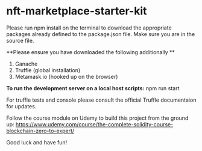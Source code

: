 # nft-marketplace-starter-kit
Please run npm install on the terminal to download the appropriate packages already defined to the package.json file. 
Make sure you are in the source file. 

**Please ensure you have downloaded the following additionally **

1. Ganache
2. Truffle (global installation)
3. Metamask.io (hooked up on the browser)

**To run the development server on a local host scripts:** npm run start

For truffle tests and console please consult the official Truffle documentaion for updates.

Follow the course module on Udemy to build this project from the ground up:
https://www.udemy.com/course/the-complete-solidity-course-blockchain-zero-to-expert/

Good luck and have fun!

